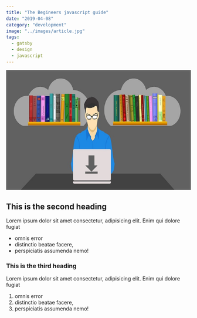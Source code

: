 ```yaml
---
title: "The Begineers javascript guide"
date: "2019-04-08"
category: "development"
image: "../images/article.jpg"
tags:
  - gatsby
  - design
  - javascript
---
```


![article](../images/article.jpg)

## This is the second heading

Lorem ipsum dolor sit amet consectetur, adipisicing elit. Enim qui dolore fugiat

- omnis error
- distinctio beatae facere,
- perspiciatis assumenda nemo!

### This is the third heading

Lorem ipsum dolor sit amet consectetur, adipisicing elit. Enim qui dolore fugiat

1. omnis error
2. distinctio beatae facere,
3. perspiciatis assumenda nemo!

